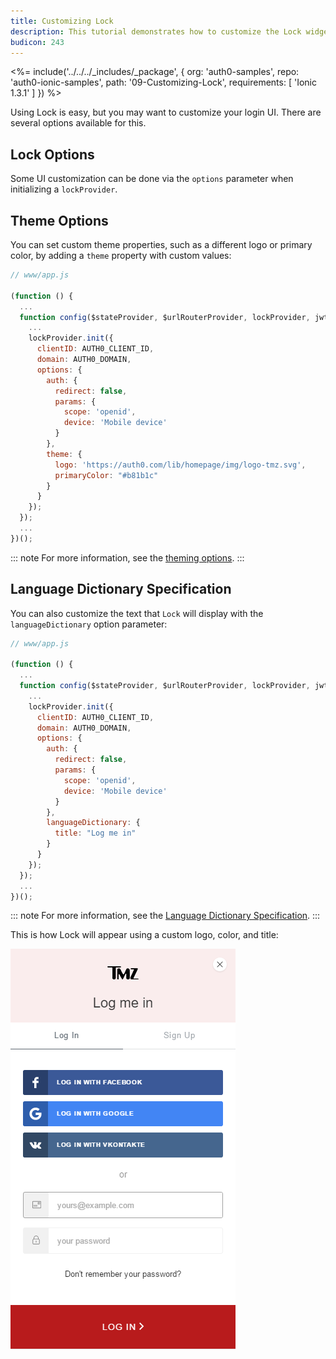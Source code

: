 ```yaml
---
title: Customizing Lock
description: This tutorial demonstrates how to customize the Lock widget
budicon: 243
---
```


<%= include('../../../_includes/_package', {
  org: 'auth0-samples',
  repo: 'auth0-ionic-samples',
  path: '09-Customizing-Lock',
  requirements: [
    'Ionic 1.3.1'
  ]
}) %>

Using Lock is easy, but you may want to customize your login UI. There are several options available for this.

## Lock Options

Some UI customization can be done via the `options` parameter when initializing a `lockProvider`.

## Theme Options

You can set custom theme properties, such as a different logo or primary color, by adding a `theme` property with custom values:

```js
// www/app.js

(function () {
  ...
  function config($stateProvider, $urlRouterProvider, lockProvider, jwtOptionsProvider) {
    ...
    lockProvider.init({
      clientID: AUTH0_CLIENT_ID,
      domain: AUTH0_DOMAIN,
      options: {
        auth: {
          redirect: false,
          params: {
            scope: 'openid',
            device: 'Mobile device'
          }
        },
        theme: {
          logo: 'https://auth0.com/lib/homepage/img/logo-tmz.svg',
          primaryColor: "#b81b1c"
        }
      }
    });
  });
  ...
})();
```

::: note
For more information, see the [theming options](https://github.com/auth0/lock#theming-options).
:::

## Language Dictionary Specification

You can also customize the text that `Lock` will display with the `languageDictionary` option parameter:

```js
// www/app.js

(function () {
  ...
  function config($stateProvider, $urlRouterProvider, lockProvider, jwtOptionsProvider) {
    ...
    lockProvider.init({
      clientID: AUTH0_CLIENT_ID,
      domain: AUTH0_DOMAIN,
      options: {
        auth: {
          redirect: false,
          params: {
            scope: 'openid',
            device: 'Mobile device'
          }
        },
        languageDictionary: {
          title: "Log me in"
        }
      }
    });
  });
  ...
})();
```

::: note
For more information, see the [Language Dictionary Specification](https://github.com/auth0/lock#language-dictionary-specification).
:::

This is how Lock will appear using a custom logo, color, and title:

<div class="phone-mockup">
  <img src="/media/articles/native-platforms/ionic/image_customizing_lock.png" alt="Mobile example screenshot"/>
</div>

